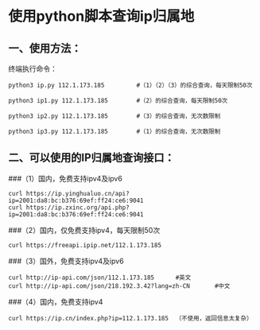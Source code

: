 # 使用python脚本查询ip归属地
## 一、使用方法：
终端执行命令：
```
python3 ip.py 112.1.173.185         #（1）（2）（3）的综合查询，每天限制50次

python3 ip1.py 112.1.173.185        #（2）的综合查询，每天限制50次

python3 ip2.py 112.1.173.185        #（3）的综合查询，无次数限制

python3 ip3.py 112.1.173.185        #（1）的综合查询，无次数限制
```

## 二、可以使用的IP归属地查询接口：

###（1）国内，免费支持ipv4及ipv6
```
curl https://ip.yinghualuo.cn/api?ip=2001:da8:bc:b376:69ef:ff24:ce6:9041
curl https://ip.zxinc.org/api.php?ip=2001:da8:bc:b376:69ef:ff24:ce6:9041
```
###（2）国内，仅免费支持ipv4，每天限制50次
```
curl https://freeapi.ipip.net/112.1.173.185
```

###（3）国外，免费支持ipv4及ipv6
```
curl http://ip-api.com/json/112.1.173.185      #英文
curl http://ip-api.com/json/218.192.3.42?lang=zh-CN       #中文
```

###（4）国内，免费支持ipv4
```
curl https://ip.cn/index.php?ip=112.1.173.185  （不使用，返回信息太复杂）
```



